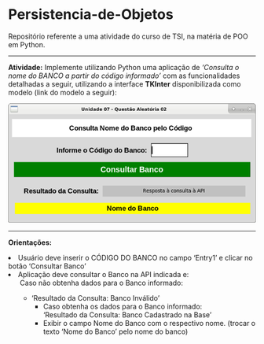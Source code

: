# Persistencia-de-Objetos
Repositório referente a uma atividade do curso de TSI, na matéria de POO em Python.

<hr>

<b>Atividade:</b>
Implemente utilizando Python uma aplicação de <i>‘Consulta o nome do BANCO a partir do código informado’</i> com as funcionalidades detalhadas a seguir, utilizando a interface <b>TKInter</b> disponibilizada como modelo (link do modelo a seguir):

![](image.png)


<hr>


<b>Orientações:</b>

<li>Usuário deve inserir o CÓDIGO DO BANCO no campo ‘Entry1’ e clicar no botão ‘Consultar Banco’
<li>Aplicação deve consultar o Banco na API indicada e:
<ul>Caso não obtenha dados para o Banco informado:
<ul><li>‘Resultado da Consulta: Banco Inválido’
<ul><li>Caso obtenha os dados para o Banco informado:</li>
‘Resultado da Consulta: Banco Cadastrado na Base’
<li>Exibir o campo Nome do Banco com o respectivo nome.
(trocar o texto ‘Nome do Banco’ pelo nome do banco)